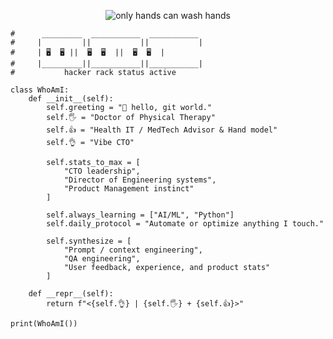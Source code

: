 <p align="center">
  <img src="https://i.pinimg.com/736x/5c/6e/b0/5c6eb0761aefab98ce730260b1f9d1d8.jpg" alt="only hands can wash hands" />
</p>

```
#      _________  ___________  ___________
#     |         ||           ||           |
#     | 🖥️  🖥️ ||  🖥️  🖥️  ||  🖥️  🖥️  |
#     |_________||___________||___________|
#           hacker rack status active

class WhoAmI:
    def __init__(self):
        self.greeting = "👋 hello, git world."
        self.🖐️ = "Doctor of Physical Therapy"
        self.👍 = "Health IT / MedTech Advisor & Hand model"
        self.👌 = "Vibe CTO"

        self.stats_to_max = [
            "CTO leadership",
            "Director of Engineering systems",
            "Product Management instinct"
        ]

        self.always_learning = ["AI/ML", "Python"]
        self.daily_protocol = "Automate or optimize anything I touch."

        self.synthesize = [
            "Prompt / context engineering",
            "QA engineering",
            "User feedback, experience, and product stats"
        ]

    def __repr__(self):
        return f"<{self.👌} | {self.🖐️} + {self.👍}>"

print(WhoAmI())
```

<!--
void
void
void
void
void
void
void
void
void
void
void
void
void
void
void
void
void
void
void
void
void
void
void
void
void
void
void
void
void
void
void
void
void
void
void
void
void
void
void
void
void
void
void
void
void
void
void
void
void
void
void
void
void
void
void
void
void
void
void
void
void
void
void
void
void
void
void
void
void
void
void
void
void
void
void
void
void
void
void
void
void
void
void
void
void
void
void
void
void
void
void
void
void
void
void
void
void
void
void
void
void
void
void
void
void
void
void
void
void
void
void
void
void
void
void
void
void
void
void
void
void
void
void
void
void
void
void
void
void
void
void
void
void
void
void
void
void
void
void
void
void
void
void
void
void
void
void
void
void
void
void
void
void
void
void
void
void
void
void
void
void
void
void
void
void
void
void
void
void
void
void
void
void
void
void
void
void
void
void
void
void
void
void
void
void
void
void
void
void
void
void
void
void
void
void
void
void
void
void
void
void
void
void
void
void
void
void
void
void
void
void
void
void
void
void
void
void
void
void
void
void
void
void
void
void
void
void
void
void
void
void
void
void
void
void
void
void
void
void
void
void
void
void
void
void
void
void
void
void
void
void
void
void
void
void
void
void
void
void
void
void
void
void
void
void
void
void
void
void
void
void
void
void
void
void
void
void
void
void
void
void
void
void
void
void
void
void
void
void
void
void
void
void
void
void
void
void
void
void
void
void
void
void
void
void
void
void
void
void
void
void
void
void
void
void
void
void
void
void
void
void
void
void
void
void
void
void
void
void
void
void
void
void
void
void
void
void
void
void
void
void
void
void
void
void
void
void
void
void
void
void
void
void
void
void
void
void
void
void
void
void
void
void
void
void
void
void
void
void
void
void
void
void
void
void
void
void
void
void
void
void
void
void
void
void
void
void
void
void
void
void
void
void
void
void
void
void
void
void
void
void
void
void
void
void
void
void
void
void
void
void
void
void
void
void
void
void
void
void
void
void
void
void
void
void
void
void
void
void
void
void
void
void
void
void
void
void
void
void
void
void
void
void
void
void
void
void
void
void
void
void
void
void
void
void
void
void
void
void
void
void
void
void
void
void
void
void
void
void
void
void
void
void
void
void
void
void
void
void
void
void
void
void
void
void
void
void
void
void
void
void
void
void
void
void
void
void
void
void
void
void
void
void
void
void
void
void
void
void
void
void
void
void
void
void
void
void
void
void
void
void
void
void
void
void
void
void
void
void
void
void
void
void
void
void
void
void
void
void
void
void
void
void
void
void
void
void
void
void
void
void
void
void
void
void
void
void
void
void
void
void
void
void
void
void
void
void
void
void
void
void
void
void
void
void
void
void
void
void
void
void
void
void
void
void
void
void
void
void
void
void
void
void
void
void
void
void
void
void
void
void
void
void
void
void
void
void
void
void
void
void
void
void
void
void
void
void
void
void
void
void
void
void
void
void
void
void
void
void
void
void
void
void
void
void
void
void
void
void
void
void
void
void
void
void
void
void
void
void
void
void
void
void
void
void
void
void
void
void
void
void
void
void
void
void
void
void
void
void
void
void
void
void
void
void
void
void
void
void
void
void
void
void
void
void
void
void
void
void
void
void
void
void
void
void
void
void
void
void
void
void
void
void
void
void
void
void
void
void
void
void
void
void
void
void
void
void
void
void
void
void
void
void
void
void
void
void
void
void
void
void
void
void
void
void
void
void
void
void
void
void
void
void
void
void
void
void
void
void
void
void
void
void
void
void
void
void
void
void
void
void
void
void
void
void
void
void
void
void
void
void
void
void
void
void
void
void
void
void
void
void
void
void
void
void
void
void
void
void
void
void
void
void
void
void
void
void
void
void
void
void
void
void
void
void
void
void
void
void
void
void
void
void
void
void
void
void
void
void
void
void
void
void
void
void
void
void
void
void
void
void
void
void
void
void
void
void
void
void
void
void
void
void
void
void
void
void
void
void
void
void
void
void
void
void
void
void
void
void
void
void
void
void
void
void
void
void
void
void
void
void
void
void
void
void
void
void
void
void
void
void
void
void
void
void
void
void
void
void
void
void
void
void
void
void
void
void
void
void
void
void
void
void
void
void
void
void
void
void
void
void
void
void
void
void
void
void
void
void
void
void
void
void
void
void
void
void
void
void
void
void
void
void
void
void
void
void
void
void
void
void
void
void
void
void
void
void
void
void
void
void
void
void
void
void
void
void
void
void
void
void
void
void
void
void
void
void
void
void
void
void
void
void
void
void
void
void
void
void
void
void
void
void
void
void
void
void
void
void
void
void
void
void
void
void
void
void
void
void
void
void
void
void
void
void
void
void
void
void
void
void
void
void
void
void
void
void
void
void
void
void
void
void
void
void
void
void
void
void
void
void
void
void
void
void
void
void
void
void
void
void
void
void
void
void
void
void
void
void
void
void
void
void
void
void
void
void
void
void
void
void
void
void
void
void
void
void
void
void
void
void
void
void
void
void
void
void
void
void
void
void
void
void
void
void
void
void
void
void
void
void
void
void
void
void
void
void
void
void
void
void
void
void
void
void
void
void
void
void
void
void
void
void
void
void
void
void
void
void
void
void
void
void
void
void
void
void
void
void
void
void
void
void
void
void
void
void
void
void
void
void
void
void
void
void
void
void
void
void
void
void
void
void
void
void
void
void
void
void
void
void
void
void
void
void
void
void
void
void
void
void
void
void
void
void
void
void
void
void
void
void
void
void
void
void
void
void
void
void
void
void
void
void
void
void
void
void
void
void
void
void
void
void
void
void
void
void
void
void
void
void
void
void
void
void
void
void
void
void
void
void
void
void
void
void
void
void
void
void
void
void
void
void
void
void
void
void
void
void
void
void
void
void
void
void
void
void
void
void
void
void
void
void
void
void
void
void
void
void
void
void
void
void
void
void
void
void
void
void
void
void
void
void
void
void
void
void
void
void
void
void
void
void
void
void
void
void
void
void
void
void
void
void
void
void
void
void
void
void
void
void
void
void
void
void
void
void
void
void
void
void
void
void
void
void
void
void
void
void
void
void
void
void
void
void
void
void
void
void
void
void
void
void
void
void
void
void
void
void
void
void
void
void
void
void
void
void
void
void
void
void
void
void
void
void
void
void
void
void
void
void
void
void
void
void
void
void
void
void
void
void
void
void
void
void
void
void
void
void
void
void
void
void
void
void
void
void
void
void
void
void
void
void
void
void
void
void
void
void
void
void
void
void
void
void
void
void
void
void
void
void
void
void
void
void
void
void
void
void
void
void
void
void
void
void
void
void
void
void
void
void
void
void
void
void
void
void
void
void
void
void
void
void
void
void
void
void
void
void
void
void
void
void
void
void
void
void
void
void
void
void
void
void
void
void
void
void
void
void
void
void
void
void
void
void
void
void
void
void
void
void
void
void
void
void
void
void
void
void
void
void
void
void
void
void
void
void
void
void
void
void
void
void
void
void
void
void
void
void
void
void
void
void
void
void
void
void
void
void
void
void
void
void
void
void
void
void
void
void
void
void
void
void
void
void
void
void
void
void
void
void
void
void
void
void
void
void
void
void
void
void
void
void
void
void
void
void
void
void
void
void
void
void
void
void
void
void
void
void
void
void
void
void
void
void
void
void
void
void
void
void
void
void
void
void
void
void
void
void
void
void
void
void
void
void
void
void
void
void
void
void
void
void
void
void
void
void
void
void
void
void
void
void
void
void
void
void
void
void
void
void
void
void
void
void
void
void
void
void
void
void
void
void
void
void
void
void
void
void
void
void
void
void
void
void
void
void
void
void
void
void
void
void
void
void
void
void
void
void
void
void
void
void
void
void
void
void
void
void
void
void
void
void
void
void
void
void
void
void
void
void
void
void
void
void
void
void
void
void
void
void
void
void
void
void
void
void
void
void
void
void
void
void
void
void
void
void
void
void
void
void
void
void
void
void
void
void
void
void
void
void
void
void
void
void
void
void
void
void
void
void
void
void
void
void
void
void
void
void
void
void
void
void
void
void
void
void
void
void
void
void
void
void
void
void
void
void
void
void
void
void
void
void
void
void
void
void
void
void
void
void
void
void
void
void
void
void
void
void
void
void
void
void
void
void
void
void
void
void
void
void
void
void
void
void
void
void
void
void
void
void
void
void
void
void
void
void
void
void
void
void
void
void
void
void
void
void
void
void
void
void
void
void
void
void
void
void
void
void
void
void
void
void
void
void
void
void
void
void
void
void
void
void
void
void
void
void
void
void
void
void
void
void
void
void
void
void
void
void
void
void
void
void
void
void
void
void
void
void
void
void
void
void
void
void
void
void
void
void
void
void
void
void
void
void
void
void
void
void
void
void
void
void
void
void
void
void
void
void
void
void
void
void
void
void
void
void
void
void
void
void
void
void
void
void
void
void
void
void
void
void
void
void
void
void
void
void
void
void
void
void
void
void
void
void
void
void
void
void
void
void
void
void
void
void
void
void
void
void
void
void
void
void
void
void
void
void
void
void
void
void
void
void
void
void
void
void
void
void
void
void
void
void
void
void
void
void
void
void
void
void
void
void
void
void
void
void
void
void
void
void
void
void
void
void
void
void
void
void
void
void
void
void
void
void
void
void
void
void
void
void
void
void
void
void
void
void
void
void
void
void
void
void
void
void
void
void
void
void
void
void
void
void
void
void
void
void
void
void
void
void
void
void
void
void
void
void
void
void
void
void
void
void
void
void
void
void
void
void
void
void
void
void
void
void
void
void
void
void
void
void
void
void
void
void
void
void
void
void
void
void
void
void
void
void
void
void
void
void
void
void
void
void
void
void
void
void
void
void
void
void
void
void
void
void
void
void
void
void
void
void
void
void
void
void
void
void
void
void
void
void
void
void
void
void
void
void
void
void
void
void
void
void
void
void
void
void
void
void
void
void
void
void
void
void
void
void
void
void
void
void
void
void
void
void
void
void
void
void
void
void
void
void
void
void
void
void
void
void
void
void
void
void
void
void
void
void
void
void
void
void
void
void
void
void
void
void
void
void
void
void
void
void
void
void
void
void
void
void
void
void
void
void
void
void
void
void
void
void
void
void
void
void
void
void
void
void
void
void
void
void
void
void
void
void
void
void
void
void
void
void
void
void
void
void
void
void
void
void
void
void
void
void
void
void
void
void
void
void
void
void
void
void
void
void
void
void
void
void
void
void
void
void
void
void
void
void
void
void
void
void
void
void
void
void
void
void
void
void
void
void
void
void
void
void
void
void
void
void
void
void
void
void
void
void
void
void
void
void
void
void
void
void
void
void
void
void
void
void
void
void
void
void
void
void
void
void
void
void
void
void
void
void
void
void
void
void
void
void
void
void
void
void
void
void
void
void
void
void
void
void
void
void
void
void
void
void
void
void
void
void
void
void
void
void
void
void
void
void
void
void
void
void
void
void
void
void
void
void
void
void
void
void
void
void
void
void
void
void
void
void
void
void
void
void
void
void
void
void
void
void
void
void
void
void
void
void
void
void
void
void
void
void
void
void
void
void
void
void
void
void
void
void
void
void
void
void
void
void
void
void
void
void
void
void
void
void
void
void
void
void
void
void
void
void
void
void
void
void
void
void
void
void
void
void
void
void
void
void
void
void
void
void
void
void
void
void
void
void
void
void
void
void
void
void
void
void
void
void
void
void
void
void
void
void
void
void
void
void
void
void
void
void
void
void
void
void
void
void
void
void
void
void
void
void
void
void
void
void
void
void
void
void
void
void
void
void
void
void
void
void
void
void
void
void
void
void
void
void
void
void
void
void
void
void
void
void
void
void
void
void
void
void
void
void
void
void
void
void
void
void
void
void
void
void
void
void
void
void
void
void
void
void
void
void
void
void
void
void
void
void
void
void
void
void
void
void
void
void
void
void
void
void
void
void
void
void
void
void
void
void
void
void
void
void
void
void
void
void
void
void
void
void
void
void
void
void
void
void
void
void
void
void
void
void
void
void
void
void
void
void
void
void
void
void
void
void
void
void
void
void
void
void
void
void
void
void
void
void
void
void
void
void
void
void
void
void
void
void
void
void
void
void
void
void
void
void
void
void
void
void
void
void
void
void
void
void
void
void
void
void
void
void
void
void
void
void
void
void
void
void
void
void
void
void
void
void
void
void
void
void
void
void
void
void
void
void
void
void
void
void
void
void
void
void
void
void
void
void
void
void
void
void
void
void
void
void
void
void
void
void
void
void
void
void
void
void
void
void
void
void
void
void
void
void
void
void
void
void
void
void
void
void
void
void
void
void
void
void
void
void
void
void
void
void
void
void
void
void
void
void
void
void
void
void
void
void
void
void
void
void
void
void
void
void
void
void
void
void
void
void
void
void
void
void
void
void
void
void
void
void
void
void
void
void
void
void
void
void
void
void
void
void
void
void
void
void
void
void
void
void
void
void
void
void
void
void
void
void
void
void
void
void
void
void
void
void
void
void
void
void
void
void
void
void
void
void
void
void
void
void
void
void
void
void
void
void
void
void
void
void
void
void
void
void
void
void
void
void
void
void
void
void
void
void
void
void
void
void
void
void
void
void
void
void
void
void
void
void
void
void
void
void
void
void
void
void
void
void
void
void
void
void
void
void
void
void
void
void
void
void
void
void
void
void
void
void
void
void
void
void
void
void
void
void
void
void
void
void
void
void
void
void
void
void
void
void
void
void
void
void
void
void
void
void
void
void
void
void
void
void
void
void
void
void
void
void
void
void
void
void
void
void
void
void
void
void
void
void
void
void
void
void
void
void
void
void
void
void
void
void
void
void
void
void
void
void
void
void
void
void
void
void
void
void
void
void
void
void
void
void
void
void
void
void
void
void
void
void
void
void
void
void
void
void
void
void
void
void
void
void
void
void
void
void
void
void
void
void
void
void
void
void
void
void
void
void
void
void
void
void
void
void
void
void
void
void
void
void
void
void
void
void
void
void
void
void
void
void
void
void
void
void
void
void
void
void
void
void
void
void
void
void
void
void
void
void
void
void
void
void
void
void
void
void
void
void
void
void
void
void
void
void
void
void
void
void
void
void
void
void
void
void
void
void
void
void
void
void
void
void
void
void
void
void
void
void
void
void
void
void
void
void
void
void
void
void
void
void
void
void
void
void
void
void
void
void
void
void
void
void
void
void
void
void
void
void
void
void
void
void
void
void
void
void
void
void
void
void
void
void
void
void
void
void
void
void
void
void
void
void
void
void
void
void
void
void
void
void
void
void
void
void
void
void
void
void
void
void
void
void
void
void
void
void
void
void
void
void
void
void
void
void
void
void
void
void
void
void
void
void
void
void
void
void
void
void
void
void
void
void
void
void
void
void
void
void
void
void
void
void
void
void
void
void
void
void
void
void
void
void
void
void
void
void
void
void
void
void
void
void
void
void
void
void
void
void
void
void
void
void
void
void
void
void
void
void
void
void
void
void
void
void
void
void
void
void
void
void
void
void
void
void
void
void
void
void
void
void
void
void
void
void
void
void
void
void
void
void
void
void
void
void
void
void
void
void
void
void
-->
<!--
wow ur HERE!
-->
